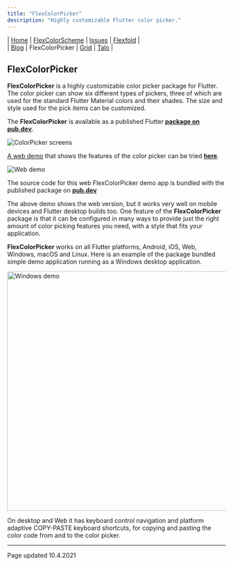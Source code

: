 ```yaml
---
title: "FlexColorPicker"
description: "Highly customizable Flutter color picker."
---
```


| [Home](https://rydmike.com) | [FlexColorScheme](colorscheme) | [Issues](issues) | [Flexfold](flexfold) |  
| [Blog](blog)                | FlexColorPicker                | [Grid](gridview) | [Talo](talo)         |

## FlexColorPicker

**FlexColorPicker** is a highly customizable color picker package for Flutter. The color picker can show six different types of pickers, three of which are used for the standard Flutter Material colors and their shades. The size and style used for the pick items can be customized.

The **FlexColorPicker** is available as a published Flutter [**package on pub.dev**](https://pub.dev/packages/flex_color_picker).

<img src="https://rydmike.com/assets/ColorPickerAllSize50-upper.png?raw=true" alt="ColorPicker screens"/>  

[A web demo](http://rydmike.com/flexcolorpicker) that shows the features of the color picker can be tried [**here**](http://rydmike.com/flexcolorpicker).

<img src="https://rydmike.com/assets/web_color_picker_v2-0-1-small.gif?raw=true" alt="Web demo"/>

The source code for this web FlexColorPicker demo app is bundled with the published package on [**pub.dev**](https://pub.dev/packages/flex_color_picker)


The above demo shows the web version, but it works very well on mobile devices and Flutter desktop builds too. One feature of the **FlexColorPicker** package is that it can be configured in many ways to provide just the right amount of color picking features you need, with a style that fits your application.

**FlexColorPicker** works on all Flutter platforms, Android, iOS, Web, Windows, macOS and Linux. Here is an example of the package bundled simple demo application running as a Windows desktop application. 

<img src="https://rydmike.com/assets/ColorPickerEnterCode.gif?raw=true" alt="Windows demo" width="550"/>

On desktop and Web it has keyboard control navigation and platform adaptive COPY-PASTE keyboard shortcuts, for copying and pasting the color code from and to the color picker.

---
Page updated 10.4.2021